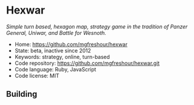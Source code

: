 # Hexwar

_Simple turn based, hexagon map, strategy game in the tradition of Panzer General, Uniwar, and Battle for Wesnoth._

- Home: https://github.com/mgfreshour/hexwar
- State: beta, inactive since 2012
- Keywords: strategy, online, turn-based
- Code repository: https://github.com/mgfreshour/hexwar.git
- Code language: Ruby, JavaScript
- Code license: MIT

## Building

